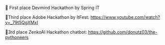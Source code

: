 🥇 First place Devmind Hackathon by Spring IT 

🥉Third place Adobe Hackathon by ItFest: https://www.youtube.com/watch?v=_79t5QgXMxI

🥉3rd place ZenkoAI Hackathon chatbot: https://github.com/donutz03/the-pythoneers
